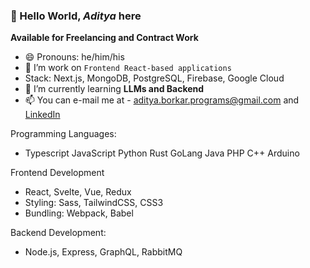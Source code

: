 ### 👋 Hello World, _Aditya_ here
**Available for Freelancing and Contract Work**

- 😄 Pronouns: he/him/his
- 🔭 I’m work on `Frontend React-based applications`
- Stack: Next.js, MongoDB, PostgreSQL, Firebase, Google Cloud
- 🌱 I’m currently learning **LLMs and Backend**
- 📫 You can e-mail me at - <aditya.borkar.programs@gmail.com> and [LinkedIn](https://www.linkedin.com/in/mr-aditya-borkar/)
<!-- 💬 Ask me about -->
<!-- 👨‍💻 All of my projects are available at -->
<!-- 📝 I regularly write articles on -->
<!-- - ⚡ Fun fact: ... -->

Programming Languages:
- Typescript JavaScript Python Rust GoLang Java PHP C++ Arduino

Frontend Development
- React, Svelte, Vue, Redux
- Styling: Sass, TailwindCSS, CSS3
- Bundling: Webpack, Babel

Backend Development:
- Node.js, Express, GraphQL, RabbitMQ
